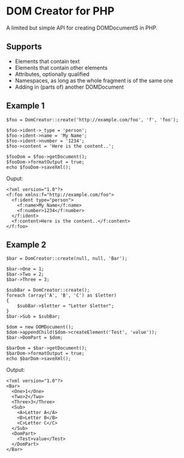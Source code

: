 # DOM Creator for PHP

A limited but simple API for creating DOMDocumentS in PHP.


## Supports

- Elements that contain text
- Elements that contain other elements
- Attributes, optionally qualified
- Namespaces, as long as the whole fragment is of the same one
- Adding in (parts of) another DOMDocument


## Example 1

    $foo = DomCreator::create('http://example.com/foo', 'f', 'foo');
    
    $foo->ident->_type = 'person';
    $foo->ident->name = 'My Name';
    $foo->ident->number = '1234';
    $foo->content = 'Here is the content..';
    
    $fooDom = $foo->getDocument();
    $fooDom->formatOutput = true;
    echo $fooDom->saveXml();

Ouput:

    <?xml version="1.0"?>
    <f:foo xmlns:f="http://example.com/foo">
      <f:ident type="person">
        <f:name>My Name</f:name>
        <f:number>1234</f:number>
      </f:ident>
      <f:content>Here is the content..</f:content>
    </f:foo>


## Example 2

    $bar = DomCreator::create(null, null, 'Bar');
    
    $bar->One = 1;
    $bar->Two = 2;
    $bar->Three = 3;
    
    $subBar = DomCreator::create();
    foreach (array('A', 'B', 'C') as $letter)
    {
        $subBar->$letter = "Letter $letter";
    }
    $bar->Sub = $subBar;
    
    $dom = new DOMDocument();
    $dom->appendChild($dom->createElement('Test', 'value'));
    $bar->DomPart = $dom;
    
    $barDom = $bar->getDocument();
    $barDom->formatOutput = true;
    echo $barDom->saveXml();

Output:

    <?xml version="1.0"?>
    <Bar>
      <One>1</One>
      <Two>2</Two>
      <Three>3</Three>
      <Sub>
        <A>Letter A</A>
        <B>Letter B</B>
        <C>Letter C</C>
      </Sub>
      <DomPart>
        <Test>value</Test>
      </DomPart>
    </Bar>

